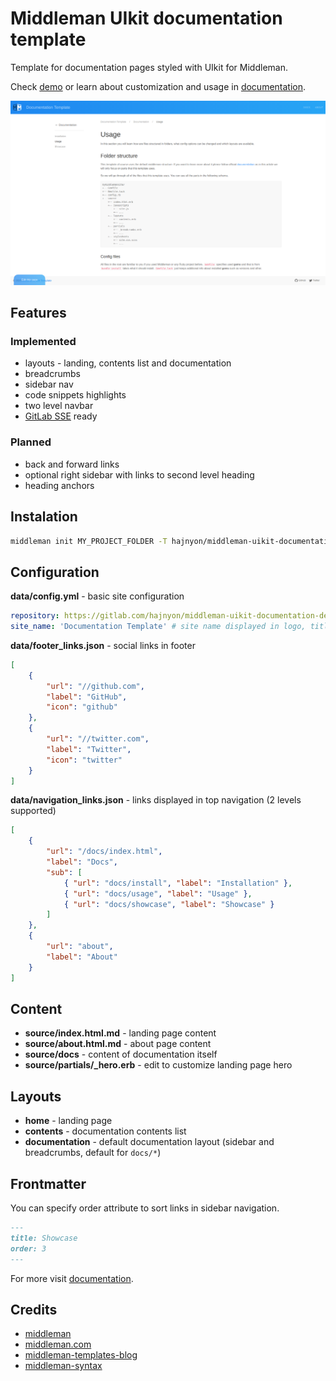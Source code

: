 # Middleman UIkit documentation template

Template for documentation pages styled with UIkit for Middleman.

Check [demo](https://hajnyon.gitlab.io/middleman-uikit-documentation-demo/) or learn about customization and usage in [documentation](https://hajnyon.gitlab.io/middleman-uikit-documentation-demo/docs/usage/).

![Screenshot of docs](./screenshot.png)

## Features

### Implemented

-   layouts - landing, contents list and documentation
-   breadcrumbs
-   sidebar nav
-   code snippets highlights
-   two level navbar
-   [GitLab SSE](https://docs.gitlab.com/ee/user/project/static_site_editor/) ready

### Planned

-   back and forward links
-   optional right sidebar with links to second level heading
-   heading anchors

## Instalation

```bash
middleman init MY_PROJECT_FOLDER -T hajnyon/middleman-uikit-documentation-template
```

## Configuration

**data/config.yml** - basic site configuration

```yml
repository: https://gitlab.com/hajnyon/middleman-uikit-documentation-demo # repository for gitlab static site editor
site_name: 'Documentation Template' # site name displayed in logo, titles and links
```

**data/footer_links.json** - social links in footer

```json
[
    {
        "url": "//github.com",
        "label": "GitHub",
        "icon": "github"
    },
    {
        "url": "//twitter.com",
        "label": "Twitter",
        "icon": "twitter"
    }
]
```

**data/navigation_links.json** - links displayed in top navigation (2 levels supported)

```json
[
    {
        "url": "/docs/index.html",
        "label": "Docs",
        "sub": [
            { "url": "docs/install", "label": "Installation" },
            { "url": "docs/usage", "label": "Usage" },
            { "url": "docs/showcase", "label": "Showcase" }
        ]
    },
    {
        "url": "about",
        "label": "About"
    }
]
```

## Content

-   **source/index.html.md** - landing page content
-   **source/about.html.md** - about page content
-   **source/docs** - content of documentation itself
-   **source/partials/\_hero.erb** - edit to customize landing page hero

## Layouts

-   **home** - landing page
-   **contents** - documentation contents list
-   **documentation** - default documentation layout (sidebar and breadcrumbs, default for `docs/*`)

## Frontmatter

You can specify order attribute to sort links in sidebar navigation.

```md
---
title: Showcase
order: 3
---
```

For more visit [documentation](https://hajnyon.gitlab.io/middleman-uikit-documentation-demo/docs/usage/).

## Credits

-   [middleman](//middlemanapp.com)
-   [middleman.com](https://github.com/middleman/middlemanapp.com)
-   [middleman-templates-blog](https://github.com/middleman/middleman-templates-blog)
-   [middleman-syntax](https://github.com/middleman/middleman-syntax)
